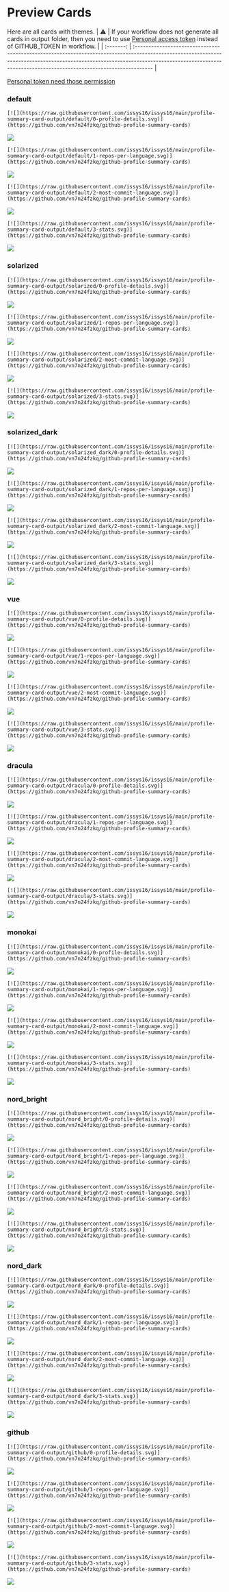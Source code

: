 
# Preview Cards

Here are all cards with themes.
| :warning: | If your workflow does not generate all cards in output folder, then you need to use [Personal access token](https://docs.github.com/en/actions/configuring-and-managing-workflows/creating-and-storing-encrypted-secrets) instead of GITHUB_TOKEN in workflow. |
| :-------: | :------------------------------------------------------------------------------------------------------------------------------------------------------------------------------------------------------------------------------------------------ |

[Personal token need those permission](https://github.com/vn7n24fzkq/github-profile-summary-cards/wiki/Personal-access-token-permissions)


### default


```
[![](https://raw.githubusercontent.com/issys16/issys16/main/profile-summary-card-output/default/0-profile-details.svg)](https://github.com/vn7n24fzkq/github-profile-summary-cards)
```
![](https://raw.githubusercontent.com/issys16/issys16/main/profile-summary-card-output/default/0-profile-details.svg)


```
[![](https://raw.githubusercontent.com/issys16/issys16/main/profile-summary-card-output/default/1-repos-per-language.svg)](https://github.com/vn7n24fzkq/github-profile-summary-cards)
```
![](https://raw.githubusercontent.com/issys16/issys16/main/profile-summary-card-output/default/1-repos-per-language.svg)


```
[![](https://raw.githubusercontent.com/issys16/issys16/main/profile-summary-card-output/default/2-most-commit-language.svg)](https://github.com/vn7n24fzkq/github-profile-summary-cards)
```
![](https://raw.githubusercontent.com/issys16/issys16/main/profile-summary-card-output/default/2-most-commit-language.svg)


```
[![](https://raw.githubusercontent.com/issys16/issys16/main/profile-summary-card-output/default/3-stats.svg)](https://github.com/vn7n24fzkq/github-profile-summary-cards)
```
![](https://raw.githubusercontent.com/issys16/issys16/main/profile-summary-card-output/default/3-stats.svg)


### solarized


```
[![](https://raw.githubusercontent.com/issys16/issys16/main/profile-summary-card-output/solarized/0-profile-details.svg)](https://github.com/vn7n24fzkq/github-profile-summary-cards)
```
![](https://raw.githubusercontent.com/issys16/issys16/main/profile-summary-card-output/solarized/0-profile-details.svg)


```
[![](https://raw.githubusercontent.com/issys16/issys16/main/profile-summary-card-output/solarized/1-repos-per-language.svg)](https://github.com/vn7n24fzkq/github-profile-summary-cards)
```
![](https://raw.githubusercontent.com/issys16/issys16/main/profile-summary-card-output/solarized/1-repos-per-language.svg)


```
[![](https://raw.githubusercontent.com/issys16/issys16/main/profile-summary-card-output/solarized/2-most-commit-language.svg)](https://github.com/vn7n24fzkq/github-profile-summary-cards)
```
![](https://raw.githubusercontent.com/issys16/issys16/main/profile-summary-card-output/solarized/2-most-commit-language.svg)


```
[![](https://raw.githubusercontent.com/issys16/issys16/main/profile-summary-card-output/solarized/3-stats.svg)](https://github.com/vn7n24fzkq/github-profile-summary-cards)
```
![](https://raw.githubusercontent.com/issys16/issys16/main/profile-summary-card-output/solarized/3-stats.svg)


### solarized_dark


```
[![](https://raw.githubusercontent.com/issys16/issys16/main/profile-summary-card-output/solarized_dark/0-profile-details.svg)](https://github.com/vn7n24fzkq/github-profile-summary-cards)
```
![](https://raw.githubusercontent.com/issys16/issys16/main/profile-summary-card-output/solarized_dark/0-profile-details.svg)


```
[![](https://raw.githubusercontent.com/issys16/issys16/main/profile-summary-card-output/solarized_dark/1-repos-per-language.svg)](https://github.com/vn7n24fzkq/github-profile-summary-cards)
```
![](https://raw.githubusercontent.com/issys16/issys16/main/profile-summary-card-output/solarized_dark/1-repos-per-language.svg)


```
[![](https://raw.githubusercontent.com/issys16/issys16/main/profile-summary-card-output/solarized_dark/2-most-commit-language.svg)](https://github.com/vn7n24fzkq/github-profile-summary-cards)
```
![](https://raw.githubusercontent.com/issys16/issys16/main/profile-summary-card-output/solarized_dark/2-most-commit-language.svg)


```
[![](https://raw.githubusercontent.com/issys16/issys16/main/profile-summary-card-output/solarized_dark/3-stats.svg)](https://github.com/vn7n24fzkq/github-profile-summary-cards)
```
![](https://raw.githubusercontent.com/issys16/issys16/main/profile-summary-card-output/solarized_dark/3-stats.svg)


### vue


```
[![](https://raw.githubusercontent.com/issys16/issys16/main/profile-summary-card-output/vue/0-profile-details.svg)](https://github.com/vn7n24fzkq/github-profile-summary-cards)
```
![](https://raw.githubusercontent.com/issys16/issys16/main/profile-summary-card-output/vue/0-profile-details.svg)


```
[![](https://raw.githubusercontent.com/issys16/issys16/main/profile-summary-card-output/vue/1-repos-per-language.svg)](https://github.com/vn7n24fzkq/github-profile-summary-cards)
```
![](https://raw.githubusercontent.com/issys16/issys16/main/profile-summary-card-output/vue/1-repos-per-language.svg)


```
[![](https://raw.githubusercontent.com/issys16/issys16/main/profile-summary-card-output/vue/2-most-commit-language.svg)](https://github.com/vn7n24fzkq/github-profile-summary-cards)
```
![](https://raw.githubusercontent.com/issys16/issys16/main/profile-summary-card-output/vue/2-most-commit-language.svg)


```
[![](https://raw.githubusercontent.com/issys16/issys16/main/profile-summary-card-output/vue/3-stats.svg)](https://github.com/vn7n24fzkq/github-profile-summary-cards)
```
![](https://raw.githubusercontent.com/issys16/issys16/main/profile-summary-card-output/vue/3-stats.svg)


### dracula


```
[![](https://raw.githubusercontent.com/issys16/issys16/main/profile-summary-card-output/dracula/0-profile-details.svg)](https://github.com/vn7n24fzkq/github-profile-summary-cards)
```
![](https://raw.githubusercontent.com/issys16/issys16/main/profile-summary-card-output/dracula/0-profile-details.svg)


```
[![](https://raw.githubusercontent.com/issys16/issys16/main/profile-summary-card-output/dracula/1-repos-per-language.svg)](https://github.com/vn7n24fzkq/github-profile-summary-cards)
```
![](https://raw.githubusercontent.com/issys16/issys16/main/profile-summary-card-output/dracula/1-repos-per-language.svg)


```
[![](https://raw.githubusercontent.com/issys16/issys16/main/profile-summary-card-output/dracula/2-most-commit-language.svg)](https://github.com/vn7n24fzkq/github-profile-summary-cards)
```
![](https://raw.githubusercontent.com/issys16/issys16/main/profile-summary-card-output/dracula/2-most-commit-language.svg)


```
[![](https://raw.githubusercontent.com/issys16/issys16/main/profile-summary-card-output/dracula/3-stats.svg)](https://github.com/vn7n24fzkq/github-profile-summary-cards)
```
![](https://raw.githubusercontent.com/issys16/issys16/main/profile-summary-card-output/dracula/3-stats.svg)


### monokai


```
[![](https://raw.githubusercontent.com/issys16/issys16/main/profile-summary-card-output/monokai/0-profile-details.svg)](https://github.com/vn7n24fzkq/github-profile-summary-cards)
```
![](https://raw.githubusercontent.com/issys16/issys16/main/profile-summary-card-output/monokai/0-profile-details.svg)


```
[![](https://raw.githubusercontent.com/issys16/issys16/main/profile-summary-card-output/monokai/1-repos-per-language.svg)](https://github.com/vn7n24fzkq/github-profile-summary-cards)
```
![](https://raw.githubusercontent.com/issys16/issys16/main/profile-summary-card-output/monokai/1-repos-per-language.svg)


```
[![](https://raw.githubusercontent.com/issys16/issys16/main/profile-summary-card-output/monokai/2-most-commit-language.svg)](https://github.com/vn7n24fzkq/github-profile-summary-cards)
```
![](https://raw.githubusercontent.com/issys16/issys16/main/profile-summary-card-output/monokai/2-most-commit-language.svg)


```
[![](https://raw.githubusercontent.com/issys16/issys16/main/profile-summary-card-output/monokai/3-stats.svg)](https://github.com/vn7n24fzkq/github-profile-summary-cards)
```
![](https://raw.githubusercontent.com/issys16/issys16/main/profile-summary-card-output/monokai/3-stats.svg)


### nord_bright


```
[![](https://raw.githubusercontent.com/issys16/issys16/main/profile-summary-card-output/nord_bright/0-profile-details.svg)](https://github.com/vn7n24fzkq/github-profile-summary-cards)
```
![](https://raw.githubusercontent.com/issys16/issys16/main/profile-summary-card-output/nord_bright/0-profile-details.svg)


```
[![](https://raw.githubusercontent.com/issys16/issys16/main/profile-summary-card-output/nord_bright/1-repos-per-language.svg)](https://github.com/vn7n24fzkq/github-profile-summary-cards)
```
![](https://raw.githubusercontent.com/issys16/issys16/main/profile-summary-card-output/nord_bright/1-repos-per-language.svg)


```
[![](https://raw.githubusercontent.com/issys16/issys16/main/profile-summary-card-output/nord_bright/2-most-commit-language.svg)](https://github.com/vn7n24fzkq/github-profile-summary-cards)
```
![](https://raw.githubusercontent.com/issys16/issys16/main/profile-summary-card-output/nord_bright/2-most-commit-language.svg)


```
[![](https://raw.githubusercontent.com/issys16/issys16/main/profile-summary-card-output/nord_bright/3-stats.svg)](https://github.com/vn7n24fzkq/github-profile-summary-cards)
```
![](https://raw.githubusercontent.com/issys16/issys16/main/profile-summary-card-output/nord_bright/3-stats.svg)


### nord_dark


```
[![](https://raw.githubusercontent.com/issys16/issys16/main/profile-summary-card-output/nord_dark/0-profile-details.svg)](https://github.com/vn7n24fzkq/github-profile-summary-cards)
```
![](https://raw.githubusercontent.com/issys16/issys16/main/profile-summary-card-output/nord_dark/0-profile-details.svg)


```
[![](https://raw.githubusercontent.com/issys16/issys16/main/profile-summary-card-output/nord_dark/1-repos-per-language.svg)](https://github.com/vn7n24fzkq/github-profile-summary-cards)
```
![](https://raw.githubusercontent.com/issys16/issys16/main/profile-summary-card-output/nord_dark/1-repos-per-language.svg)


```
[![](https://raw.githubusercontent.com/issys16/issys16/main/profile-summary-card-output/nord_dark/2-most-commit-language.svg)](https://github.com/vn7n24fzkq/github-profile-summary-cards)
```
![](https://raw.githubusercontent.com/issys16/issys16/main/profile-summary-card-output/nord_dark/2-most-commit-language.svg)


```
[![](https://raw.githubusercontent.com/issys16/issys16/main/profile-summary-card-output/nord_dark/3-stats.svg)](https://github.com/vn7n24fzkq/github-profile-summary-cards)
```
![](https://raw.githubusercontent.com/issys16/issys16/main/profile-summary-card-output/nord_dark/3-stats.svg)


### github


```
[![](https://raw.githubusercontent.com/issys16/issys16/main/profile-summary-card-output/github/0-profile-details.svg)](https://github.com/vn7n24fzkq/github-profile-summary-cards)
```
![](https://raw.githubusercontent.com/issys16/issys16/main/profile-summary-card-output/github/0-profile-details.svg)


```
[![](https://raw.githubusercontent.com/issys16/issys16/main/profile-summary-card-output/github/1-repos-per-language.svg)](https://github.com/vn7n24fzkq/github-profile-summary-cards)
```
![](https://raw.githubusercontent.com/issys16/issys16/main/profile-summary-card-output/github/1-repos-per-language.svg)


```
[![](https://raw.githubusercontent.com/issys16/issys16/main/profile-summary-card-output/github/2-most-commit-language.svg)](https://github.com/vn7n24fzkq/github-profile-summary-cards)
```
![](https://raw.githubusercontent.com/issys16/issys16/main/profile-summary-card-output/github/2-most-commit-language.svg)


```
[![](https://raw.githubusercontent.com/issys16/issys16/main/profile-summary-card-output/github/3-stats.svg)](https://github.com/vn7n24fzkq/github-profile-summary-cards)
```
![](https://raw.githubusercontent.com/issys16/issys16/main/profile-summary-card-output/github/3-stats.svg)

